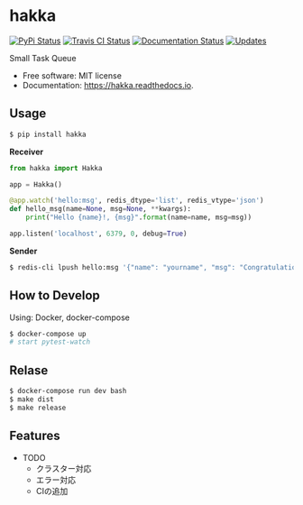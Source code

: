 # hakka

[![PyPi Status](https://img.shields.io/pypi/v/hakka.svg)](https://pypi.org/project/hakka/)
[![Travis CI Status](https://img.shields.io/travis/himenon/hakka.svg)](https://travis-ci.org/himenon/hakka)
[![Documentation Status](https://readthedocs.org/projects/hakka/badge/?version=latest)](https://hakka.readthedocs.io/en/latest/?badge=latest)
[![Updates](https://pyup.io/repos/github/himenon/hakka/shield.svg)](https://pyup.io/repos/github/himenon/hakka-py/)

Small Task Queue

* Free software: MIT license
* Documentation: <https://hakka.readthedocs.io>.

## Usage

```bash
$ pip install hakka
```

**Receiver**

```python
from hakka import Hakka

app = Hakka()

@app.watch('hello:msg', redis_dtype='list', redis_vtype='json')
def hello_msg(name=None, msg=None, **kwargs):
    print("Hello {name}!, {msg}".format(name=name, msg=msg))

app.listen('localhost', 6379, 0, debug=True)
```

**Sender**

```bash
$ redis-cli lpush hello:msg '{"name": "yourname", "msg": "Congratulation!"}'
```

## How to Develop

Using: Docker, docker-compose

```bash
$ docker-compose up
# start pytest-watch
```

## Relase

```bash
$ docker-compose run dev bash
$ make dist
$ make release
```

## Features

* TODO
    - クラスター対応
    - エラー対応
    - CIの追加

